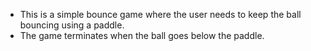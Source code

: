 - This is a simple bounce game where the user needs to keep the ball bouncing using a paddle.
- The game terminates when the ball goes below the paddle.
  
